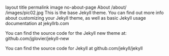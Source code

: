 layout	title	permalink	image
no-about-page
About
/about/
/images/pic02.jpg
This is the base Jekyll theme. You can find out more info about customizing your Jekyll theme, as well as basic Jekyll usage documentation at jekyllrb.com

You can find the source code for the Jekyll new theme at: github.com/jglovier/jekyll-new

You can find the source code for Jekyll at github.com/jekyll/jekyll
